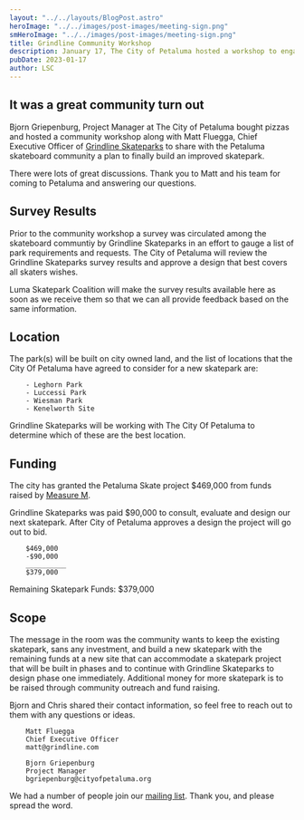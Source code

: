 ```yaml
---
layout: "../../layouts/BlogPost.astro"
heroImage: "../../images/post-images/meeting-sign.png"
smHeroImage: "../../images/post-images/meeting-sign.png"
title: Grindline Community Workshop
description: January 17, The City of Petaluma hosted a workshop to engage community memebers in the Skate Petaluma project.
pubDate: 2023-01-17
author: LSC
---
```

## It was a great community turn out
Bjorn Griepenburg, Project Manager at The City of Petaluma bought pizzas and hosted a community workshop along with Matt Fluegga, Chief Executive Officer of [Grindline Skateparks](https://grindline.com/) to share with the Petaluma skateboard community a plan to finally build an improved skatepark.

There were lots of great discussions. Thank you to Matt and his team for coming to Petaluma and answering our questions.



## Survey Results
Prior to the community workshop a survey was circulated among the skateboard communtiy by Grindline Skateparks in an effort to gauge a list of park requirements and requests. The City of Petaluma will review the Grindline Skateparks survey results and approve a design that best covers all skaters wishes.  

Luma Skatepark Coalition will make the survey results available here as soon as we receive them so that  we can all provide feedback based on the same information. 


## Location

The park(s) will be built on city owned land, and the list of locations that the City Of Petaluma have agreed to consider for a new skatepark are:
        
        - Leghorn Park
        - Luccessi Park
        - Wiesman Park
        - Kenelworth Site

Grindline Skateparks will be  working with The City Of Petaluma to determine which of these are the best location. 


## Funding

The city has granted the Petaluma Skate project <span class='funds'>$469,000</span> from funds raised by <a href='https://cityofpetaluma.org/measure-m-parks-for-all/#:~:text=Approved%20by%2072.6%20percent%20of,maintain%2C%20protect%20and%20operate%20parks.'>Measure M</a>.

Grindline Skateparks was paid <span class='funds'>$90,000</span> to consult, evaluate and design our next skatepark. 
After City of Petaluma approves a design the project will go out to bid. 


        $469,000
        -$90,000
        __________
        $379,000

<span class='funds'>Remaining Skatepark Funds: $379,000</span>

## Scope

The message in the room was the community wants to keep the existing skatepark, sans any investment, and build a new skatepark with the remaining funds at a new site that can accommodate a skatepark project that will be built in phases and to  continue with Grindline Skateparks to design phase one immediately. Additional money for more skatepark is to be raised through community outreach and fund raising.


Bjorn and Chris shared their contact information, so feel free to reach out to them with any questions or ideas.
    
        Matt Fluegga
        Chief Executive Officer
        matt@grindline.com

        Bjorn Griepenburg 
        Project Manager 
        bgriepenburg@cityofpetaluma.org
    
We had a number of people join our [mailing list](../../index.html#aboveFold). Thank you, and please spread the word.

